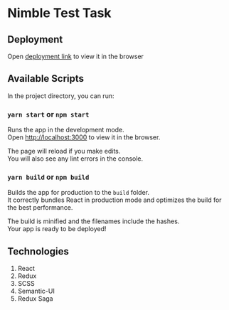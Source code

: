 # Nimble Test Task

## Deployment
Open [deployment link](https://pavel-tishchyk.github.io/nimble-test-task/) to view it in the browser

## Available Scripts

In the project directory, you can run:

### `yarn start` or `npm start`

Runs the app in the development mode.\
Open [http://localhost:3000](http://localhost:3000) to view it in the browser.

The page will reload if you make edits.\
You will also see any lint errors in the console.

### `yarn build` or `npm build`

Builds the app for production to the `build` folder.\
It correctly bundles React in production mode and optimizes the build for the best performance.

The build is minified and the filenames include the hashes.\
Your app is ready to be deployed!

## Technologies

1. React
2. Redux
3. SCSS
4. Semantic-UI
5. Redux Saga



